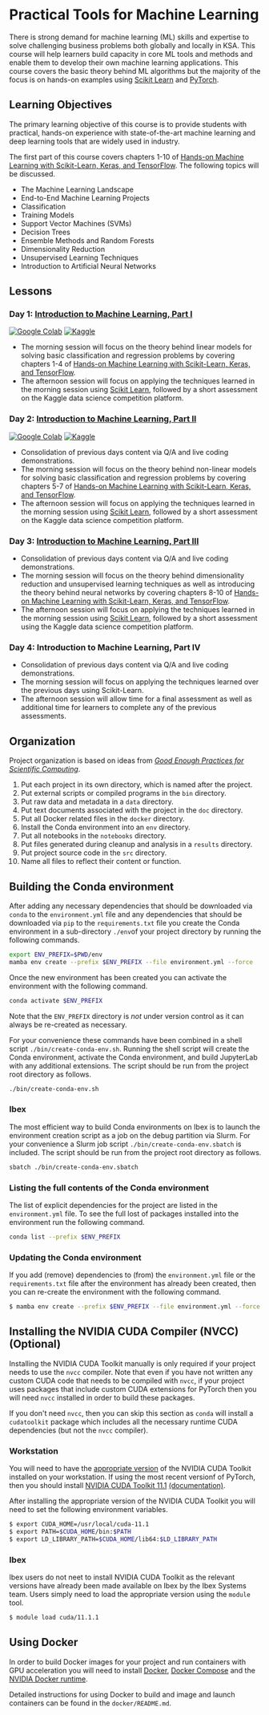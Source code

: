 # Practical Tools for Machine Learning

There is strong demand for machine learning (ML) skills and expertise to solve challenging business problems both globally and locally in KSA. This course will help learners build capacity in core ML tools and methods and enable them to develop their own machine learning applications. This course covers the basic theory behind ML algorithms but the majority of the focus is on hands-on examples using [Scikit Learn](https://scikit-learn.org/stable/index.html) and [PyTorch](https://pytorch.org/).

## Learning Objectives

The primary learning objective of this course is to provide students with practical, hands-on experience with state-of-the-art machine learning and deep learning tools that are widely used in industry.

The first part of this course covers chapters 1-10 of [Hands-on Machine Learning with Scikit-Learn, Keras, and TensorFlow](https://www.oreilly.com/library/view/hands-on-machine-learning/9781492032632/). The following topics will be discussed.

* The Machine Learning Landscape 
* End-to-End Machine Learning Projects 
* Classification 
* Training Models 
* Support Vector Machines (SVMs) 
* Decision Trees 
* Ensemble Methods and Random Forests 
* Dimensionality Reduction 
* Unsupervised Learning Techniques 
* Introduction to Artificial Neural Networks 

## Lessons

### Day 1: [Introduction to Machine Learning, Part I](https://kaust-my.sharepoint.com/:p:/g/personal/pughdr_kaust_edu_sa/ESpKKIFbCsVIt06sWnhs7RcBniV7RQAUs2jhOwEAenOm4w?e=FWmjvp)

[![Google Colab](https://colab.research.google.com/assets/colab-badge.svg)](https://colab.research.google.com/github/KAUST-Academy/practical-tools-for-machine-learning/blob/october-2022/notebooks/introduction-to-sklearn-part-1.ipynb)
[![Kaggle](https://kaggle.com/static/images/open-in-kaggle.svg)](https://kaggle.com/kernels/welcome?src=https://github.com/KAUST-Academy/practical-tools-for-machine-learning/blob/october-2022/notebooks/introduction-to-sklearn-part-1.ipynb)

* The morning session will focus on the theory behind linear models for solving basic classification and regression problems by covering chapters 1-4 of [Hands-on Machine Learning with Scikit-Learn, Keras, and TensorFlow](https://www.oreilly.com/library/view/hands-on-machine-learning/9781492032632/).  
* The afternoon session will focus on applying the techniques learned in the morning session using [Scikit Learn](https://scikit-learn.org/stable/index.html), followed by a short assessment on the Kaggle data science competition platform.

### Day 2: [Introduction to Machine Learning, Part II](https://kaust-my.sharepoint.com/:p:/g/personal/pughdr_kaust_edu_sa/EYVl3sggch1HqEKHZO8O9t4BpXwFB3NCMCM0tLue6H0T8Q?e=z2VLrt)

[![Google Colab](https://colab.research.google.com/assets/colab-badge.svg)](https://colab.research.google.com/github/KAUST-Academy/practical-tools-for-machine-learning/blob/october-2022/notebooks/introduction-to-sklearn-part-2.ipynb)
[![Kaggle](https://kaggle.com/static/images/open-in-kaggle.svg)](https://kaggle.com/kernels/welcome?src=https://github.com/KAUST-Academy/practical-tools-for-machine-learning/blob/october-2022/notebooks/introduction-to-sklearn-part-2.ipynb)

* Consolidation of previous days content via Q/A and live coding demonstrations.  
* The morning session will focus on the theory behind non-linear models for solving basic classification and regression problems by covering chapters 5-7 of [Hands-on Machine Learning with Scikit-Learn, Keras, and TensorFlow](https://www.oreilly.com/library/view/hands-on-machine-learning/9781492032632/).  
* The afternoon session will focus on applying the techniques learned in the morning session using [Scikit Learn](https://scikit-learn.org/stable/index.html), followed by a short assessment on the Kaggle data science competition platform.

### Day 3: [Introduction to Machine Learning, Part III](https://kaust-my.sharepoint.com/:p:/g/personal/pughdr_kaust_edu_sa/EeueWHxeVMxKjkth_Qk9f0UBfJhcRRqVMxyXXKJkxC53oA?e=wHk5xD)

* Consolidation of previous days content via Q/A and live coding demonstrations.  
* The morning session will focus on the theory behind dimensionality reduction and unsupervised learning techniques as well as introducing the theory behind neural networks by covering chapters 8-10 of [Hands-on Machine Learning with Scikit-Learn, Keras, and TensorFlow](https://www.oreilly.com/library/view/hands-on-machine-learning/9781492032632/).  
* The afternoon session will focus on applying the techniques learned in the morning session using [Scikit Learn](https://scikit-learn.org/stable/index.html), followed by a short assessment using the Kaggle data science competition platform.

### Day 4: Introduction to Machine Learning, Part IV

* Consolidation of previous days content via Q/A and live coding demonstrations.  
* The morning session will focus on applying the techniques learned over the previous days using Scikit-Learn.
* The afternoon session will allow time for a final assessment as well as additional time for learners to complete any of the previous assessments.

## Organization

Project organization is based on ideas from [_Good Enough Practices for Scientific Computing_](https://journals.plos.org/ploscompbiol/article?id=10.1371/journal.pcbi.1005510).

1. Put each project in its own directory, which is named after the project.
2. Put external scripts or compiled programs in the `bin` directory.
3. Put raw data and metadata in a `data` directory.
4. Put text documents associated with the project in the `doc` directory.
5. Put all Docker related files in the `docker` directory.
6. Install the Conda environment into an `env` directory. 
7. Put all notebooks in the `notebooks` directory.
8. Put files generated during cleanup and analysis in a `results` directory.
9. Put project source code in the `src` directory.
10. Name all files to reflect their content or function.

## Building the Conda environment

After adding any necessary dependencies that should be downloaded via `conda` to the 
`environment.yml` file and any dependencies that should be downloaded via `pip` to the 
`requirements.txt` file you create the Conda environment in a sub-directory `./env`of your project 
directory by running the following commands.

```bash
export ENV_PREFIX=$PWD/env
mamba env create --prefix $ENV_PREFIX --file environment.yml --force
```

Once the new environment has been created you can activate the environment with the following 
command.

```bash
conda activate $ENV_PREFIX
```

Note that the `ENV_PREFIX` directory is *not* under version control as it can always be re-created as 
necessary.

For your convenience these commands have been combined in a shell script `./bin/create-conda-env.sh`. 
Running the shell script will create the Conda environment, activate the Conda environment, and build 
JupyterLab with any additional extensions. The script should be run from the project root directory 
as follows. 

```bash
./bin/create-conda-env.sh
```

### Ibex

The most efficient way to build Conda environments on Ibex is to launch the environment creation script 
as a job on the debug partition via Slurm. For your convenience a Slurm job script 
`./bin/create-conda-env.sbatch` is included. The script should be run from the project root directory 
as follows.

```bash
sbatch ./bin/create-conda-env.sbatch
```

### Listing the full contents of the Conda environment

The list of explicit dependencies for the project are listed in the `environment.yml` file. To see 
the full lost of packages installed into the environment run the following command.

```bash
conda list --prefix $ENV_PREFIX
```

### Updating the Conda environment

If you add (remove) dependencies to (from) the `environment.yml` file or the `requirements.txt` file 
after the environment has already been created, then you can re-create the environment with the 
following command.

```bash
$ mamba env create --prefix $ENV_PREFIX --file environment.yml --force
```

## Installing the NVIDIA CUDA Compiler (NVCC) (Optional)

Installing the NVIDIA CUDA Toolkit manually is only required if your project needs to use the `nvcc` compiler. 
Note that even if you have not written any custom CUDA code that needs to be compiled with `nvcc`, if your project 
uses packages that include custom CUDA extensions for PyTorch then you will need `nvcc` installed in order to build these packages.

If you don't need `nvcc`, then you can skip this section as `conda` will install a `cudatoolkit` package 
which includes all the necessary runtime CUDA dependencies (but not the `nvcc` compiler).

### Workstation

You will need to have the [appropriate version](https://developer.nvidia.com/cuda-toolkit-archive) 
of the NVIDIA CUDA Toolkit installed on your workstation. If using the most recent versionf of PyTorch, then you 
should install [NVIDIA CUDA Toolkit 11.1](https://developer.nvidia.com/cuda-11.1.1-download-archive) 
[(documentation)](https://docs.nvidia.com/cuda/archive/11.1.1/).

After installing the appropriate version of the NVIDIA CUDA Toolkit you will need to set the 
following environment variables.

```bash
$ export CUDA_HOME=/usr/local/cuda-11.1
$ export PATH=$CUDA_HOME/bin:$PATH
$ export LD_LIBRARY_PATH=$CUDA_HOME/lib64:$LD_LIBRARY_PATH
```

### Ibex

Ibex users do not neet to install NVIDIA CUDA Toolkit as the relevant versions have already been 
made available on Ibex by the Ibex Systems team. Users simply need to load the appropriate version 
using the `module` tool. 

```bash
$ module load cuda/11.1.1
```

## Using Docker

In order to build Docker images for your project and run containers with GPU acceleration you will 
need to install 
[Docker](https://docs.docker.com/install/linux/docker-ce/ubuntu/), 
[Docker Compose](https://docs.docker.com/compose/install/) and the 
[NVIDIA Docker runtime](https://github.com/NVIDIA/nvidia-docker).

Detailed instructions for using Docker to build and image and launch containers can be found in 
the `docker/README.md`.
